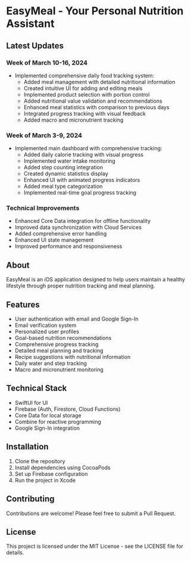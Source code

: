 # EasyMeal - Your Personal Nutrition Assistant

## Latest Updates

### Week of March 10-16, 2024
- Implemented comprehensive daily food tracking system:
  - Added meal management with detailed nutritional information
  - Created intuitive UI for adding and editing meals
  - Implemented product selection with portion control
  - Added nutritional value validation and recommendations
  - Enhanced meal statistics with comparison to previous days
  - Integrated progress tracking with visual feedback
  - Added macro and micronutrient tracking

### Week of March 3-9, 2024
- Implemented main dashboard with comprehensive tracking:
  - Added daily calorie tracking with visual progress
  - Implemented water intake monitoring
  - Added step counting integration
  - Created dynamic statistics display
  - Enhanced UI with animated progress indicators
  - Added meal type categorization
  - Implemented real-time goal progress tracking

### Technical Improvements
- Enhanced Core Data integration for offline functionality
- Improved data synchronization with Cloud Services
- Added comprehensive error handling
- Enhanced UI state management
- Improved performance and responsiveness

## About
EasyMeal is an iOS application designed to help users maintain a healthy lifestyle through proper nutrition tracking and meal planning.

## Features
- User authentication with email and Google Sign-In
- Email verification system
- Personalized user profiles
- Goal-based nutrition recommendations
- Comprehensive progress tracking
- Detailed meal planning and tracking
- Recipe suggestions with nutritional information
- Daily water and step tracking
- Macro and micronutrient monitoring

## Technical Stack
- SwiftUI for UI
- Firebase (Auth, Firestore, Cloud Functions)
- Core Data for local storage
- Combine for reactive programming
- Google Sign-In integration

## Installation
1. Clone the repository
2. Install dependencies using CocoaPods
3. Set up Firebase configuration
4. Run the project in Xcode

## Contributing
Contributions are welcome! Please feel free to submit a Pull Request.

## License
This project is licensed under the MIT License - see the LICENSE file for details. 